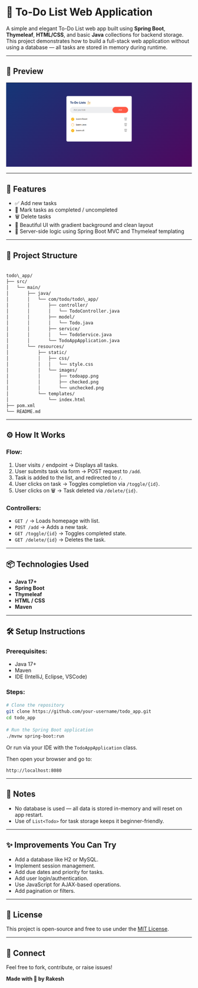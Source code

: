 # 📝 To-Do List Web Application

A simple and elegant To-Do List web app built using **Spring Boot**, **Thymeleaf**, **HTML/CSS**, and basic **Java** collections for backend storage. This project demonstrates how to build a full-stack web application without using a database — all tasks are stored in memory during runtime.

---

## 📸 Preview

![To-Do App UI](todo-app/src/main/resources/static/images/todoapp.png)

---

## 🚀 Features

- ✅ Add new tasks
- 🔁 Mark tasks as completed / uncompleted
- 🗑️ Delete tasks
- 🌈 Beautiful UI with gradient background and clean layout
- 🧠 Server-side logic using Spring Boot MVC and Thymeleaf templating

---

## 📂 Project Structure

```

todo\_app/
├── src/
│   └── main/
│       ├── java/
│       │   └── com/todo/todo\_app/
│       │       ├── controller/
│       │       │   └── TodoController.java
│       │       ├── model/
│       │       │   └── Todo.java
│       │       ├── service/
│       │       │   └── TodoService.java
│       │       └── TodoAppApplication.java
│       └── resources/
│           ├── static/
│           │   ├── css/
│           │   │   └── style.css
│           │   └── images/
│           │       ├── todoapp.png
│           │       ├── checked.png
│           │       └── unchecked.png
│           └── templates/
│               └── index.html
├── pom.xml
└── README.md

````

---

## ⚙️ How It Works

### Flow:
1. User visits `/` endpoint → Displays all tasks.
2. User submits task via form → POST request to `/add`.
3. Task is added to the list, and redirected to `/`.
4. User clicks on task → Toggles completion via `/toggle/{id}`.
5. User clicks on 🗑️ → Task deleted via `/delete/{id}`.

### Controllers:
- `GET /` → Loads homepage with list.
- `POST /add` → Adds a new task.
- `GET /toggle/{id}` → Toggles completed state.
- `GET /delete/{id}` → Deletes the task.

---

## 📦 Technologies Used

- **Java 17+**
- **Spring Boot**
- **Thymeleaf**
- **HTML / CSS**
- **Maven**

---

## 🛠️ Setup Instructions

### Prerequisites:
- Java 17+
- Maven
- IDE (IntelliJ, Eclipse, VSCode)

### Steps:

```bash
# Clone the repository
git clone https://github.com/your-username/todo_app.git
cd todo_app

# Run the Spring Boot application
./mvnw spring-boot:run
````

Or run via your IDE with the `TodoAppApplication` class.

Then open your browser and go to:

```
http://localhost:8080
```

---

## 📌 Notes

* No database is used — all data is stored in-memory and will reset on app restart.
* Use of `List<Todo>` for task storage keeps it beginner-friendly.

---

## ✨ Improvements You Can Try

* Add a database like H2 or MySQL.
* Implement session management.
* Add due dates and priority for tasks.
* Add user login/authentication.
* Use JavaScript for AJAX-based operations.
* Add pagination or filters.

---

## 📄 License

This project is open-source and free to use under the [MIT License](LICENSE).

---

## 🔗 Connect

Feel free to fork, contribute, or raise issues!

**Made with 💙 by Rakesh**

```
